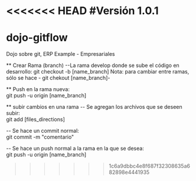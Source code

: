 <<<<<<< HEAD
#Versión 1.0.1
=======
# dojo-gitflow
Dojo sobre git, ERP Example - Empresariales

** Crear Rama (branch)
--La rama develop donde se sube el código en desarrollo: 
git checkout -b [name_branch]
Nota: para cambiar entre ramas, sólo se hace - git chekout [name_branch]-

** Push en la rama nueva:
<br/>
git push -u origin [name_branch]

** subir cambios en una rama
-- Se agregan los archivos que se deseen subir: 
<br/>
git add [files_directions]

-- Se hace un commit normal: 
<br/>
git commit -m "comentario"

-- Se hace un push normal a la rama en la que se desea: 
<br/>
git push -u origin [name_branch]




>>>>>>> 1c6a9dbbc4e8f687f32308635a682898e4441935
